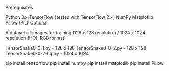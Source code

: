 Prerequisites

Python 3.x
TensorFlow (tested with TensorFlow 2.x)
NumPy
Matplotlib
Pillow (PIL)
Optional: 

A dataset of images for training (128 x 128 resolution / 1024 x 1024 resolution (HQ), RGB format)

TensorSnake0-0-1.py - 128 x 128
TensorSnake0-0-2.py - 128 x 128
TensorSnake0-0-2-hq.py - 1024 x 1024

pip install tensorflow
pip install numpy
pip install matplotlib
pip install Pillow
